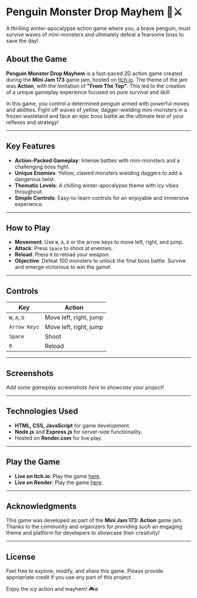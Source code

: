 # **Penguin Monster Drop Mayhem** 🐧⚔️  
A thrilling winter-apocalypse action game where you, a brave penguin, must survive waves of mini-monsters and ultimately defeat a fearsome boss to save the day!

## **About the Game**  
**Penguin Monster Drop Mayhem** is a fast-paced 2D action game created during the **Mini Jam 173** game jam, hosted on [Itch.io](https://itch.io/jam/mini-jam-173-action). The theme of the jam was **Action**, with the limitation of **"From The Top"**. This led to the creation of a unique gameplay experience focused on pure survival and skill.

In this game, you control a determined penguin armed with powerful moves and abilities. Fight off waves of yellow, dagger-wielding mini-monsters in a frozen wasteland and face an epic boss battle as the ultimate test of your reflexes and strategy!

---

## **Key Features**  
- **Action-Packed Gameplay**: Intense battles with mini-monsters and a challenging boss fight.  
- **Unique Enemies**: Yellow, clawed monsters wielding daggers to add a dangerous twist.  
- **Thematic Levels**: A chilling winter-apocalypse theme with icy vibes throughout.  
- **Simple Controls**: Easy-to-learn controls for an enjoyable and immersive experience.

---

## **How to Play**  
- **Movement**: Use `W`, `A`, `D` or the arrow keys to move left, right, and jump.  
- **Attack**: Press `Space` to shoot at enemies.  
- **Reload**: Press `R` to reload your weapon.  
- **Objective**: Defeat 100 monsters to unlock the final boss battle. Survive and emerge victorious to win the game!

---

## **Controls**  
| **Key**            | **Action**            |  
|---------------------|-----------------------|  
| `W`, `A`, `D`       | Move left, right, jump |  
| `Arrow Keys`        | Move left, right, jump |  
| `Space`             | Shoot                |  
| `R`                 | Reload               |  

---

## **Screenshots**  
_Add some gameplay screenshots here to showcase your project!_

---

## **Technologies Used**  
- **HTML, CSS, JavaScript** for game development.  
- **Node.js** and **Express.js** for server-side functionality.  
- Hosted on **Render.com** for live play.

---

## **Play the Game**  
- **Live on Itch.io**: Play the game [here](https://mainhundora.itch.io/monster-drop-mayhem).  
- **Live on Render**: Play the game [here](https://penguin-efc2.onrender.com/).

---

## **Acknowledgments**  
This game was developed as part of the **Mini Jam 173: Action** game jam. Thanks to the community and organizers for providing such an engaging theme and platform for developers to showcase their creativity!

---

## **License**  
Feel free to explore, modify, and share this game. Please provide appropriate credit if you use any part of this project.

Enjoy the icy action and mayhem! 🎮❄️
